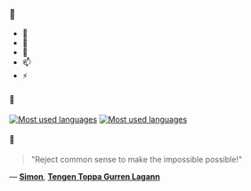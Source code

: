 ### 👋

- 🔭
- 🌱
- 💬
- 📫
- ⚡

#### 🧏

[![Most used languages](https://github-readme-stats-aynah.vercel.app/api/top-langs/?username=aynh&theme=solarized-dark&langs_count=6&layout=compact&hide_title=true)](https://github.com/anuraghazra/github-readme-stats#gh-dark-mode-only)
[![Most used languages](https://github-readme-stats-aynah.vercel.app/api/top-langs/?username=aynh&theme=solarized-light&langs_count=6&layout=compact&hide_title=true)](https://github.com/anuraghazra/github-readme-stats#gh-light-mode-only)

#### 💬

> "Reject common sense to make the impossible possible!"

&mdash; [**Simon**](https://myanimelist.net/character.php?q=Simon&cat=character), [**Tengen Toppa Gurren Lagann**](https://myanimelist.net/search/all?q=Tengen%20Toppa%20Gurren%20Lagann&cat=all)
